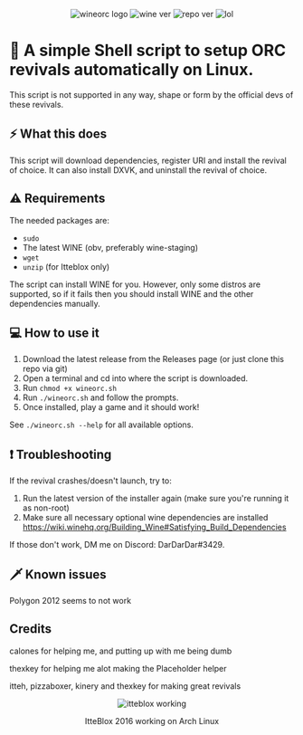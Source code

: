 <div align="center" class="tip" markdown="1" style>

![wineorc logo](https://raw.githubusercontent.com/DarDarDoor/Wineorc/main/photos/Wineorclogo.png)
![wine ver](https://img.shields.io/badge/wine-7.12-red) ![repo ver](https://img.shields.io/badge/Current%20version-2.0-success) ![lol](https://img.shields.io/badge/Pretty-cool-informational)
</div>

# 🍷 A simple Shell script to setup ORC revivals automatically on Linux.

This script is not supported in any way, shape or form by the official devs of these revivals.

## ⚡ What this does
This script will download dependencies, register URI and install the revival of choice. It can also install DXVK, and uninstall the revival of choice.

## ⚠️ Requirements
The needed packages are:
- `sudo`
- The latest WINE (obv, preferably wine-staging)
- `wget`
- `unzip` (for Itteblox only)

The script can install WINE for you. However, only some distros are supported, so if it fails then you should install WINE and the other dependencies manually.

## 💻 How to use it

1. Download the latest release from the Releases page (or just clone this repo via git)
2. Open a terminal and cd into where the script is downloaded.
3. Run `chmod +x wineorc.sh`
4. Run `./wineorc.sh` and follow the prompts.
5. Once installed, play a game and it should work!

See `./wineorc.sh --help` for all available options.

## ❗ Troubleshooting
If the revival crashes/doesn't launch, try to:

1. Run the latest version of the installer again (make sure you're running it as non-root)
2. Make sure all necessary optional wine dependencies are installed https://wiki.winehq.org/Building_Wine#Satisfying_Build_Dependencies

If those don't work, DM me on Discord: DarDarDar#3429.

## 🗡️ Known issues

Polygon 2012 seems to not work

## Credits
calones for helping me, and putting up with me being dumb

thexkey for helping me alot making the Placeholder helper

itteh, pizzaboxer, kinery and thexkey for making great revivals


<div align="center" class="tip" markdown="1" style>

![itteblox working](https://raw.githubusercontent.com/DarDarDoor/Wineorc/main/photos/ittebloxlinux.png)

ItteBlox 2016 working on Arch Linux

</div>
